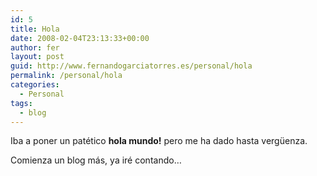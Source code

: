 ```yaml
---
id: 5
title: Hola
date: 2008-02-04T23:13:33+00:00
author: fer
layout: post
guid: http://www.fernandogarciatorres.es/personal/hola
permalink: /personal/hola
categories:
  - Personal
tags:
  - blog
---
```

Iba a poner un patético **hola mundo!** pero me ha dado hasta vergüenza.

Comienza un blog más, ya iré contando&#8230;